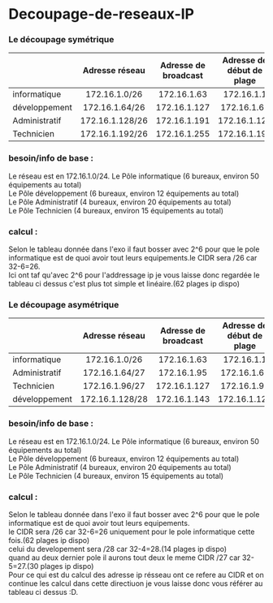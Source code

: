 # Decoupage-de-reseaux-IP
### Le découpage symétrique

|       | Adresse réseau|Adresse de broadcast|Adresse de début de plage|Adresse de fin de plage|
|---    |:-:            |:-:                 |:-:                      |:-:                    |
|informatique|172.16.1.0/26|172.16.1.63|172.16.1.1|172.16.1.62|
|développement|172.16.1.64/26|172.16.1.127|172.16.1.65|172.16.1.126|
|Administratif|172.16.1.128/26|172.16.1.191|172.16.1.129|172.16.1.190|
|Technicien |172.16.1.192/26|172.16.1.255|172.16.1.193|172.16.1.254|

### besoin/info de base :
Le réseau est en 172.16.1.0/24.
Le Pôle informatique (6 bureaux, environ 50 équipements au total)  
Le Pôle développement (6 bureaux, environ 12 équipements au total)  
Le Pôle Administratif (4 bureaux, environ 20 équipements au total)  
Le Pôle Technicien (4 bureaux, environ 15 équipements au total)  
### calcul :  
Selon le tableau donnée dans l'exo il faut bosser avec 2^6 pour que le pole informatique est de quoi avoir tout leurs equipements.le CIDR sera /26 car 32-6=26.  
Ici ont taf qu'avec 2^6 pour l'addressage ip je vous laisse donc regardée le tableau ci dessus c'est plus tot simple et linéaire.(62 plages ip dispo)

### Le découpage asymétrique
|       | Adresse réseau|Adresse de broadcast|Adresse de début de plage|Adresse de fin de plage|
|---    |:-:            |:-:                 |:-:                      |:-:                    |
|informatique|172.16.1.0/26|172.16.1.63|172.16.1.1|172.16.1.62|
|Administratif|172.16.1.64/27|172.16.1.95|172.16.1.65|172.16.1.94|
|Technicien|172.16.1.96/27|172.16.1.127|172.16.1.97|172.16.1.126|
|développement|172.16.1.128/28|172.16.1.143|172.16.1.129|172.16.1.142|

### besoin/info de base :
Le réseau est en 172.16.1.0/24.
Le Pôle informatique (6 bureaux, environ 50 équipements au total)  
Le Pôle développement (6 bureaux, environ 12 équipements au total)  
Le Pôle Administratif (4 bureaux, environ 20 équipements au total)  
Le Pôle Technicien (4 bureaux, environ 15 équipements au total)  

### calcul :
Selon le tableau donnée dans l'exo il faut bosser avec 2^6 pour que le pole informatique est de quoi avoir tout leurs equipements.  
le CIDR sera /26 car 32-6=26 uniquement pour le pole informatique cette fois.(62 plages ip dispo)  
celui du developement sera /28 car 32-4=28.(14 plages ip dispo)  
quand au deux dernier pole il aurons tout deux le meme CIDR /27 car 32-5=27.(30 plages ip dispo)  
Pour ce qui est du calcul des adresse ip résseau ont ce refere au CIDR et on continue les calcul dans cette directiuon je vous laisse donc vous référer au tableau ci dessus :D.  
